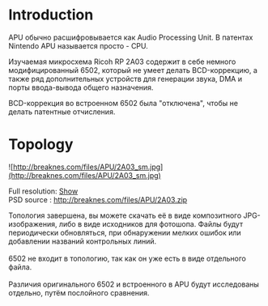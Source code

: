 # Introduction #

APU обычно расшифровывается как Audio Processing Unit. В патентах Nintendo APU называется просто - CPU.

Изучаемая микросхема Ricoh RP 2A03 содержит в себе немного модифицированный 6502, который не умеет делать BCD-коррекцию, а также ряд дополнительных устройств для генерации звука, DMA и порты ввода-вывода общего назначения.

BCD-коррекция во встроенном 6502 была "отключена", чтобы не делать патентные отчисления.

# Topology #

![http://breaknes.com/files/APU/2A03_sm.jpg](http://breaknes.com/files/APU/2A03_sm.jpg)

Full resolution: <a href='http://breaknes.com/files/APU/2A03.jpg'>Show</a><br>
PSD source : <a href='http://breaknes.com/files/APU/2A03.zip'><a href='http://breaknes.com/files/APU/2A03.zip'>http://breaknes.com/files/APU/2A03.zip</a></a>

Топология завершена, вы можете скачать её в виде композитного JPG-изображения, либо в виде исходников для фотошопа. Файлы будут периодически обновляться, при обнаружении мелких ошибок или добавлении названий контрольных линий.<br>
<br>
6502 не входит в топологию, так как он уже есть в виде отдельного файла.<br>
<br>
Различия оригинального 6502 и встроенного в APU будут исследованы отдельно, путём послойного сравнения.